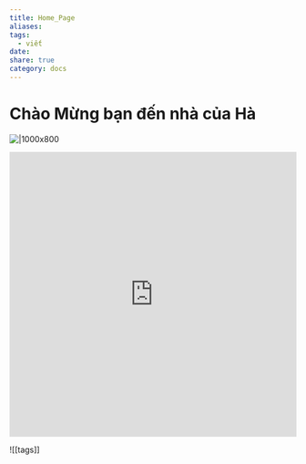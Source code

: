 ```yaml
---
title: Home_Page
aliases: 
tags:
  - viết
date: 
share: true
category: docs
---
```


# Chào Mừng bạn đến nhà của Hà

![|1000x800](https://i.imgur.com/YfB5bTJ.png#center)



<iFrame src="https://docs.google.com/spreadsheets/d/13u3m7x2_evnD9TY42_rDTGb-8BGmbC3qe00rC5-S-sQ/edit?gid=0#gid=0" width="100%" height="500px" name="the-iFrame" frameborder="0"></iFrame><br>

![[tags]]
